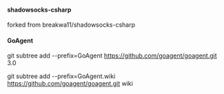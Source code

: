 #### shadowsocks-csharp

forked from breakwa11/shadowsocks-csharp

#### GoAgent

git subtree add --prefix=GoAgent https://github.com/goagent/goagent.git 3.0

git subtree add --prefix=GoAgent.wiki https://github.com/goagent/goagent.git wiki


